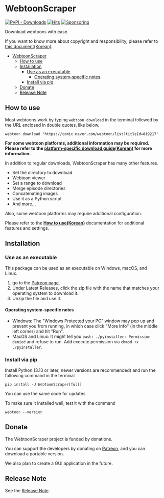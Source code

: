 # WebtoonScraper

[![PyPI - Downloads](https://img.shields.io/pypi/dm/WebtoonScraper)](https://pypi.org/project/WebtoonScraper/)
[![Hits](https://hits.seeyoufarm.com/api/count/incr/badge.svg?url=https%3A%2F%2Fgithub.com%2Filotoki0804%2FWebtoonScraper&count_bg=%2379C83D&title_bg=%23555555&icon=&icon_color=%23E7E7E7&title=hits&edge_flat=false)](https://github.com/ilotoki0804/WebtoonScraper)
[![Sponsoring](https://img.shields.io/badge/Sponsoring-Patreon-blue?logo=patreon&logoColor=white)](https://www.patreon.com/ilotoki0804)

Download webtoons with ease.

If you want to know more about copyright and responsibility, please refer to [this document(Korean)](copyright.md).

* [WebtoonScraper](#webtoonscraper)
    * [How to use](#how-to-use)
    * [Installation](#installation)
        * [Use as an executable](#use-as-an-executable)
            * [Operating system-specific notes](#operating-system-specific-notes)
        * [Install via pip](#install-via-pip)
    * [Donate](#donate)
    * [Release Note](#release-note)

## How to use

Most webtoons work by typing `webtoon download` in the terminal followed by the URL enclosed in double quotes, like below.

```console
webtoon download "https://comic.naver.com/webtoon/list?titleId=819217"
```

**For some webtoon platforms, additional information may be required. Please refer to the [platform-specific download guide(Korean)](platforms.md) for more information.**


In addition to regular downloads, WebtoonScraper has many other features.

* Set the directory to download
* Webtoon viewer
* Set a range to download
* Merge episode directories
* Concatenating images
* Use it as a Python script
* And more...

Also, some webtoon platforms may require additional configuration.

Please refer to the **[How to use(Korean)](how-to-use.md)** documentation for additional features and settings.

## Installation

### Use as an executable

This package can be used as an executable on Windows, macOS, and Linux.

1. go to the [Patreon page](https://www.patreon.com/ilotoki0804).
1. Under Latest Releases, click the zip file with the name that matches your operating system to download it.
1. Unzip the file and use it.

#### Operating system-specific notes

* Windows: The "Windows Protected your PC" window may pop up and prevent you from running, in which case click "More Info" (in the middle left corner) and hit "Run".
* MacOS and Linux: It might tell you `bash: ./pyinstaller: Permission denied` and refuse to run. Add execute permission via `chmod +x ./pyinstaller`.

### Install via pip

Install Python (3.10 or later, newer versions are recommended) and run the following command in the terminal

```console
pip install -U WebtoonScraper[full]
```

You can use the same code for updates.

To make sure it installed well, test it with the command

```console
webtoon --version
```

## Donate

The WebtoonScraper project is funded by donations.

You can support the developers by donating on [Patreon](https://www.patreon.com/ilotoki0804),
and you can download a portable version.

We also plan to create a GUI application in the future.

## Release Note

See the [Release Note](releases.md).
